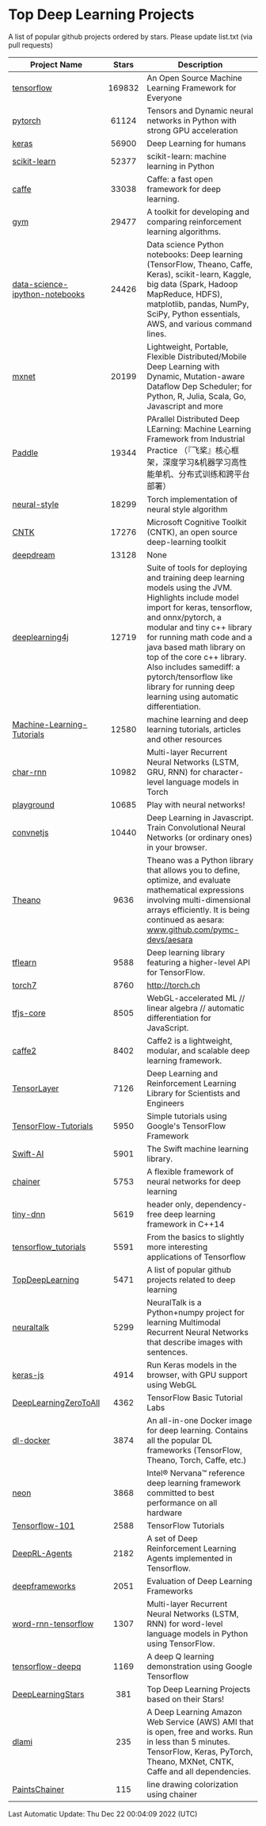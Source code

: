 # Top Deep Learning Projects
A list of popular github projects ordered by stars.
Please update list.txt (via pull requests)

|Project Name| Stars | Description |
| ---------- |:-----:| ----------- |
| [tensorflow](https://github.com/tensorflow/tensorflow) | 169832 | An Open Source Machine Learning Framework for Everyone |
| [pytorch](https://github.com/pytorch/pytorch) | 61124 | Tensors and Dynamic neural networks in Python with strong GPU acceleration |
| [keras](https://github.com/keras-team/keras) | 56900 | Deep Learning for humans |
| [scikit-learn](https://github.com/scikit-learn/scikit-learn) | 52377 | scikit-learn: machine learning in Python |
| [caffe](https://github.com/BVLC/caffe) | 33038 | Caffe: a fast open framework for deep learning. |
| [gym](https://github.com/openai/gym) | 29477 | A toolkit for developing and comparing reinforcement learning algorithms. |
| [data-science-ipython-notebooks](https://github.com/donnemartin/data-science-ipython-notebooks) | 24426 | Data science Python notebooks: Deep learning (TensorFlow, Theano, Caffe, Keras), scikit-learn, Kaggle, big data (Spark, Hadoop MapReduce, HDFS), matplotlib, pandas, NumPy, SciPy, Python essentials, AWS, and various command lines. |
| [mxnet](https://github.com/apache/mxnet) | 20199 | Lightweight, Portable, Flexible Distributed/Mobile Deep Learning with Dynamic, Mutation-aware Dataflow Dep Scheduler; for Python, R, Julia, Scala, Go, Javascript and more |
| [Paddle](https://github.com/PaddlePaddle/Paddle) | 19344 | PArallel Distributed Deep LEarning: Machine Learning Framework from Industrial Practice （『飞桨』核心框架，深度学习&机器学习高性能单机、分布式训练和跨平台部署） |
| [neural-style](https://github.com/jcjohnson/neural-style) | 18299 | Torch implementation of neural style algorithm |
| [CNTK](https://github.com/microsoft/CNTK) | 17276 | Microsoft Cognitive Toolkit (CNTK), an open source deep-learning toolkit |
| [deepdream](https://github.com/google/deepdream) | 13128 | None |
| [deeplearning4j](https://github.com/deeplearning4j/deeplearning4j) | 12719 | Suite of tools for deploying and training deep learning models using the JVM. Highlights include model import for keras, tensorflow, and onnx/pytorch, a modular and tiny c++ library for running math code and a java based math library on top of the core c++ library. Also includes samediff: a pytorch/tensorflow like library for running deep learning using automatic differentiation. |
| [Machine-Learning-Tutorials](https://github.com/ujjwalkarn/Machine-Learning-Tutorials) | 12580 | machine learning and deep learning tutorials, articles and other resources  |
| [char-rnn](https://github.com/karpathy/char-rnn) | 10982 | Multi-layer Recurrent Neural Networks (LSTM, GRU, RNN) for character-level language models in Torch |
| [playground](https://github.com/tensorflow/playground) | 10685 | Play with neural networks! |
| [convnetjs](https://github.com/karpathy/convnetjs) | 10440 | Deep Learning in Javascript. Train Convolutional Neural Networks (or ordinary ones) in your browser. |
| [Theano](https://github.com/Theano/Theano) | 9636 | Theano was a Python library that allows you to define, optimize, and evaluate mathematical expressions involving multi-dimensional arrays efficiently. It is being continued as aesara: www.github.com/pymc-devs/aesara |
| [tflearn](https://github.com/tflearn/tflearn) | 9588 | Deep learning library featuring a higher-level API for TensorFlow. |
| [torch7](https://github.com/torch/torch7) | 8760 | http://torch.ch |
| [tfjs-core](https://github.com/tensorflow/tfjs-core) | 8505 | WebGL-accelerated ML // linear algebra // automatic differentiation for JavaScript. |
| [caffe2](https://github.com/facebookarchive/caffe2) | 8402 | Caffe2 is a lightweight, modular, and scalable deep learning framework. |
| [TensorLayer](https://github.com/tensorlayer/TensorLayer) | 7126 | Deep Learning and Reinforcement Learning Library for Scientists and Engineers  |
| [TensorFlow-Tutorials](https://github.com/nlintz/TensorFlow-Tutorials) | 5950 | Simple tutorials using Google's TensorFlow Framework |
| [Swift-AI](https://github.com/Swift-AI/Swift-AI) | 5901 | The Swift machine learning library. |
| [chainer](https://github.com/chainer/chainer) | 5753 | A flexible framework of neural networks for deep learning |
| [tiny-dnn](https://github.com/tiny-dnn/tiny-dnn) | 5619 | header only, dependency-free deep learning framework in C++14 |
| [tensorflow_tutorials](https://github.com/pkmital/tensorflow_tutorials) | 5591 | From the basics to slightly more interesting applications of Tensorflow |
| [TopDeepLearning](https://github.com/aymericdamien/TopDeepLearning) | 5471 | A list of popular github projects related to deep learning |
| [neuraltalk](https://github.com/karpathy/neuraltalk) | 5299 | NeuralTalk is a Python+numpy project for learning Multimodal Recurrent Neural Networks that describe images with sentences. |
| [keras-js](https://github.com/transcranial/keras-js) | 4914 | Run Keras models in the browser, with GPU support using WebGL |
| [DeepLearningZeroToAll](https://github.com/hunkim/DeepLearningZeroToAll) | 4362 | TensorFlow Basic Tutorial Labs |
| [dl-docker](https://github.com/floydhub/dl-docker) | 3874 | An all-in-one Docker image for deep learning. Contains all the popular DL frameworks (TensorFlow, Theano, Torch, Caffe, etc.) |
| [neon](https://github.com/NervanaSystems/neon) | 3868 | Intel® Nervana™ reference deep learning framework committed to best performance on all hardware |
| [Tensorflow-101](https://github.com/sjchoi86/Tensorflow-101) | 2588 | TensorFlow Tutorials |
| [DeepRL-Agents](https://github.com/awjuliani/DeepRL-Agents) | 2182 | A set of Deep Reinforcement Learning Agents implemented in Tensorflow. |
| [deepframeworks](https://github.com/zer0n/deepframeworks) | 2051 | Evaluation of Deep Learning Frameworks |
| [word-rnn-tensorflow](https://github.com/hunkim/word-rnn-tensorflow) | 1307 | Multi-layer Recurrent Neural Networks (LSTM, RNN) for word-level language models in Python using TensorFlow. |
| [tensorflow-deepq](https://github.com/siemanko/tensorflow-deepq) | 1169 | A deep Q learning demonstration using Google Tensorflow |
| [DeepLearningStars](https://github.com/hunkim/DeepLearningStars) | 381 | Top Deep Learning Projects based on their Stars! |
| [dlami](https://github.com/ritchieng/dlami) | 235 | A Deep Learning Amazon Web Service (AWS) AMI that is open, free and works. Run in less than 5 minutes. TensorFlow, Keras, PyTorch, Theano, MXNet, CNTK, Caffe and all dependencies. |
| [PaintsChainer](https://github.com/taizan/PaintsChainer) | 115 | line drawing colorization using chainer |

Last Automatic Update: Thu Dec 22 00:04:09 2022 (UTC)
